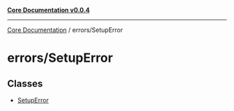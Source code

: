 [**Core Documentation v0.0.4**](../../README.md)

***

[Core Documentation](../../modules.md) / errors/SetupError

# errors/SetupError

## Classes

- [SetupError](classes/SetupError.md)
